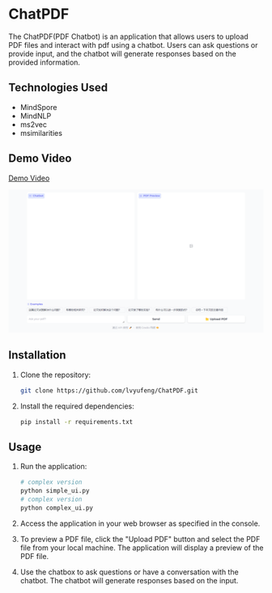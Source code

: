 # ChatPDF

The ChatPDF(PDF Chatbot) is an application that allows users to upload PDF files and interact with pdf using a chatbot. Users can ask questions or provide input, and the chatbot will generate responses based on the provided information.

## Technologies Used

- MindSpore
- MindNLP
- ms2vec
- msimilarities


## Demo Video

[Demo Video]()

[![ChatPDF](./assets/chatpdf.png)]()

## Installation

1. Clone the repository:

   ```bash
   git clone https://github.com/lvyufeng/ChatPDF.git
   ```

2. Install the required dependencies:

   ```bash
   pip install -r requirements.txt
   ```

## Usage

1. Run the application:

   ```bash
   # complex version
   python simple_ui.py
   # complex version
   python complex_ui.py
   ```

2. Access the application in your web browser as specified in the console.

3. To preview a PDF file, click the "Upload PDF" button and select the PDF file from your local machine. The application will display a preview of the PDF file.

5. Use the chatbox to ask questions or have a conversation with the chatbot. The chatbot will generate responses based on the input.
